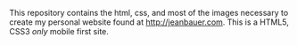 This repository contains the html, css, and most of the images necessary to create my personal website found at http://jeanbauer.com. 
This is a HTML5, CSS3 *only* mobile first site.
